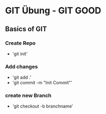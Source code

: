 # GIT Übung - GIT GOOD

## Basics of GIT

### Create Repo
- 'git init'

### Add changes
- 'git add .'
- 'git commit -m "Init Commit"'

### create new Branch
- 'git checkout -b branchname'
